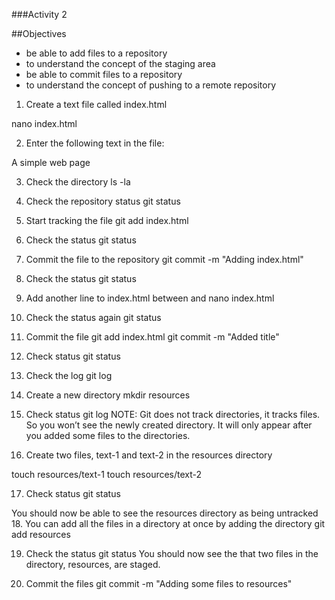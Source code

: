 ###Activity 2

##Objectives
*	be able to add files to a repository
*	to understand the concept of the staging area
*	be able to commit files to a repository
*	to understand the concept of pushing to a remote repository

1.	Create a text file called index.html

nano index.html

2.	Enter the following text in the file:

<!DOCTYPE html>
<head>
</head>
<body>A simple web page</body>
</html>

3.	Check the directory
ls -la

4.	Check the repository status
git status

5.	Start tracking the file
git add index.html

6.	Check the status
git status

7.	Commit the file to the repository
git commit -m "Adding index.html"

8.	Check the status
git status

9.	Add another line to index.html between <head> and </head>
nano index.html
<title>A first web page</title>

10.	Check the status again
git status

11.	Commit the file
git add index.html
git commit -m "Added title"

12.	Check status
git status

13.	Check the log
git log

14.	Create a new directory
mkdir resources

15.	Check status
git log
NOTE: Git does not track directories, it tracks files. So you won’t see the newly created directory. It will only appear after you added some files to the directories.

16.	Create two files, text-1 and text-2 in the resources directory

touch resources/text-1
touch resources/text-2

17.	Check status
git status

You should now be able to see the  resources directory as being untracked
18.	You can add all the files in a directory at once by adding the directory
git add resources

19.	Check the status
git status
You should now see the that two files in the directory, resources, are staged.

20.	Commit the files
git commit -m "Adding some files to resources"

